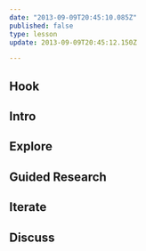 ```yaml
---
date: "2013-09-09T20:45:10.085Z"
published: false
type: lesson
update: 2013-09-09T20:45:12.150Z

---
```


## Hook
<!-- -->
## Intro
<!-- -->
## Explore
<!-- -->
## Guided Research
<!-- -->
## Iterate
<!-- -->
## Discuss
